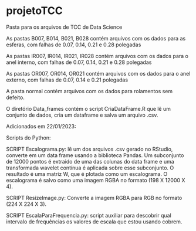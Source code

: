 # projetoTCC
Pasta para os arquivos de TCC de Data Science

As pastas B007, B014, B021, B028 contém arquivos com os dados para as esferas, com falhas de 0.07, 0.14, 0.21 e 0.28 polegadas

As pastas IR007, IR014, IR021, IR028 contém arquivos com os dados para o anel interno, com falhas de 0.07, 0.14, 0.21 e 0.28 polegadas

As pastas OR007, OR014, OR021 contém arquivos com os dados para o anel externo, com falhas de 0.07, 0.14 e 0.21 polegadas

A pasta normal contém arquivos com os dados para rolamentos sem defeito.

O diretório Data_frames contém o script CriaDataFrame.R que lê um conjunto de dados, cria um dataframe e salva um arquivo .csv.

Adicionados em 22/01/2023:

Scripts do Python:

SCRIPT Escalograma.py: lê um dos arquivos .csv gerado no RStudio, converte em um data frame usando a biblioteca Pandas. Um subconjunto de 12000 pontos é extraido de uma das colunas do data frame e uma transformada wavelet contínua é aplicada sobre esse subconjunto. O resultado é uma matriz W, que é plotada como um escalograma. O escalograma é salvo como uma imagem RGBA no formato (198 X 12000 X 4).

SCRIPT ResizeImage.py: Converte a imagem RGBA para RGB no formato (224 X 224 X 3).

SCRIPT EscalaParaFrequencia.py: script auxiliar para descobrir qual intervalo de frequências os valores de escala que estou usando cobrem.
